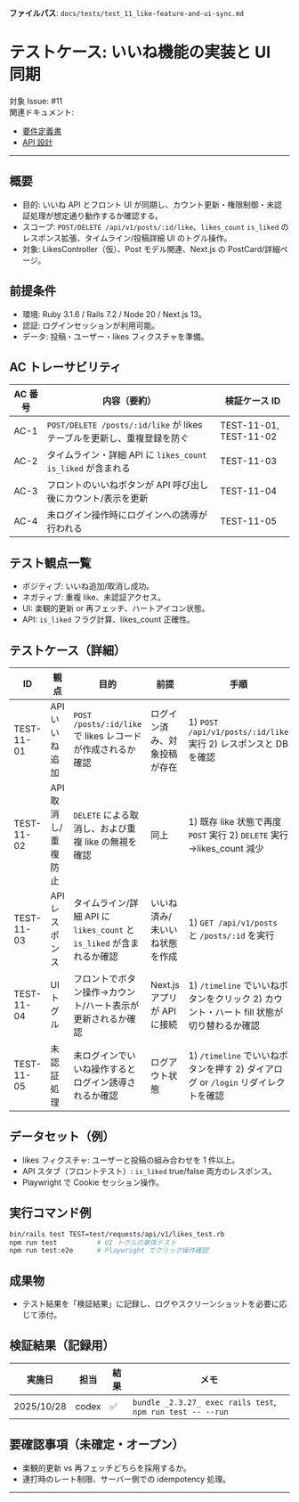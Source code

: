 **ファイルパス**: `docs/tests/test_11_like-feature-and-ui-sync.md`

# テストケース: いいね機能の実装と UI 同期

対象 Issue: #11  
関連ドキュメント:

- [要件定義書](../01_requirements.md)
- [API 設計](../04_api.md)

---

## 概要

- 目的: いいね API とフロント UI が同期し、カウント更新・権限制御・未認証処理が想定通り動作するか確認する。
- スコープ: `POST/DELETE /api/v1/posts/:id/like`、`likes_count` `is_liked` のレスポンス拡張、タイムライン/投稿詳細 UI のトグル操作。
- 対象: LikesController（仮）、Post モデル関連、Next.js の PostCard/詳細ページ。

## 前提条件

- 環境: Ruby 3.1.6 / Rails 7.2 / Node 20 / Next.js 13。
- 認証: ログインセッションが利用可能。
- データ: 投稿・ユーザー・likes フィクスチャを準備。

## AC トレーサビリティ

| AC 番号 | 内容（要約）                                                              | 検証ケース ID                    |
| ------- | ------------------------------------------------------------------------- | -------------------------------- |
| AC-1    | `POST/DELETE /posts/:id/like` が likes テーブルを更新し、重複登録を防ぐ   | TEST-11-01, TEST-11-02           |
| AC-2    | タイムライン・詳細 API に `likes_count` `is_liked` が含まれる            | TEST-11-03                       |
| AC-3    | フロントのいいねボタンが API 呼び出し後にカウント/表示を更新            | TEST-11-04                       |
| AC-4    | 未ログイン操作時にログインへの誘導が行われる                              | TEST-11-05                       |

## テスト観点一覧

- ポジティブ: いいね追加/取消し成功。
- ネガティブ: 重複 like、未認証アクセス。
- UI: 楽観的更新 or 再フェッチ、ハートアイコン状態。
- API: `is_liked` フラグ計算、likes_count 正確性。

## テストケース（詳細）

| ID         | 観点               | 目的                                                                   | 前提                                     | 手順                                                                                                                                      | 期待結果                                                                                         | AC   |
| ---------- | ------------------ | ---------------------------------------------------------------------- | ---------------------------------------- | ----------------------------------------------------------------------------------------------------------------------------------------- | -------------------------------------------------------------------------------------------------- | ---- |
| TEST-11-01 | API いいね追加     | `POST /posts/:id/like` で likes レコードが作成されるか確認             | ログイン済み、対象投稿が存在             | 1) `POST /api/v1/posts/:id/like` 実行 2) レスポンスと DB を確認                                                                           | 200 / `likes_count` 増加、`is_liked=true`                                                         | AC-1 |
| TEST-11-02 | API 取消し/重複防止 | `DELETE` による取消し、および重複 like の無視を確認                   | 同上                                    | 1) 既存 like 状態で再度 `POST` 実行 2) `DELETE` 実行→likes_count 減少                                                                    | 再度 `POST` は 200 (状態変化なし)、`DELETE` でカウントが元に戻る                                 | AC-1 |
| TEST-11-03 | API レスポンス     | タイムライン/詳細 API に `likes_count` と `is_liked` が含まれるか確認   | いいね済み/未いいね状態を作成            | 1) `GET /api/v1/posts` と `/posts/:id` を実行                                                                                             | 各投稿データに `likes_count` `is_liked` フィールドが存在                                         | AC-2 |
| TEST-11-04 | UI トグル           | フロントでボタン操作→カウント/ハート表示が更新されるか確認            | Next.js アプリが API に接続              | 1) `/timeline` でいいねボタンをクリック 2) カウント・ハート fill 状態が切り替わるか確認                                                  | ボタン押下で即座に状態反映。リロード後も反映                                                   | AC-3 |
| TEST-11-05 | 未認証処理         | 未ログインでいいね操作するとログイン誘導されるか確認                   | ログアウト状態                           | 1) `/timeline` でいいねボタンを押す 2) ダイアログ or `/login` リダイレクトを確認                                                         | ログイン導線が表示され、いいねは実行されない                                                    | AC-4 |

## データセット（例）

- likes フィクスチャ: ユーザーと投稿の組み合わせを 1 件以上。
- API スタブ（フロントテスト）: `is_liked` true/false 両方のレスポンス。
- Playwright で Cookie セッション操作。

## 実行コマンド例

```bash
bin/rails test TEST=test/requests/api/v1/likes_test.rb
npm run test          # UI トグルの単体テスト
npm run test:e2e      # Playwright でクリック操作確認
```

## 成果物

- テスト結果を「検証結果」に記録し、ログやスクリーンショットを必要に応じて添付。

## 検証結果（記録用）

| 実施日     | 担当 | 結果 | メモ |
| ---------- | ---- | ---- | ---- |
| 2025/10/28 | codex | ✅ | `bundle _2.3.27_ exec rails test`, `npm run test -- --run` |

## 要確認事項（未確定・オープン）

- 楽観的更新 vs 再フェッチどちらを採用するか。
- 連打時のレート制限、サーバー側での idempotency 処理。

---
